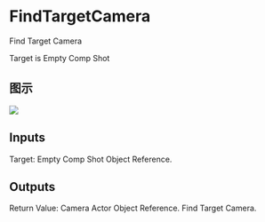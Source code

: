 # FindTargetCamera

Find Target Camera

Target is Empty Comp Shot

## 图示

![]($-20221218-18292282.png)

## Inputs

Target: Empty Comp Shot Object Reference.  

## Outputs

Return Value: Camera Actor Object Reference. Find Target Camera.

